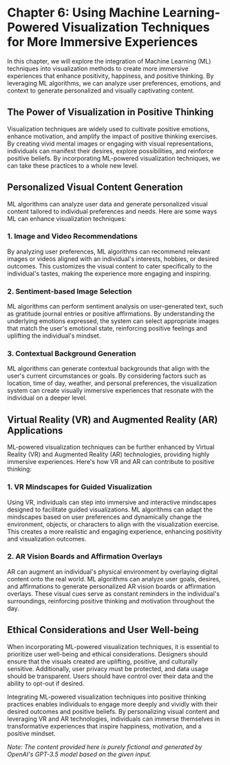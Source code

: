 Chapter 6: Using Machine Learning-Powered Visualization Techniques for More Immersive Experiences
=================================================================================================

In this chapter, we will explore the integration of Machine Learning (ML) techniques into visualization methods to create more immersive experiences that enhance positivity, happiness, and positive thinking. By leveraging ML algorithms, we can analyze user preferences, emotions, and context to generate personalized and visually captivating content.

The Power of Visualization in Positive Thinking
-----------------------------------------------

Visualization techniques are widely used to cultivate positive emotions, enhance motivation, and amplify the impact of positive thinking exercises. By creating vivid mental images or engaging with visual representations, individuals can manifest their desires, explore possibilities, and reinforce positive beliefs. By incorporating ML-powered visualization techniques, we can take these practices to a whole new level.

Personalized Visual Content Generation
--------------------------------------

ML algorithms can analyze user data and generate personalized visual content tailored to individual preferences and needs. Here are some ways ML can enhance visualization techniques:

### 1. Image and Video Recommendations

By analyzing user preferences, ML algorithms can recommend relevant images or videos aligned with an individual's interests, hobbies, or desired outcomes. This customizes the visual content to cater specifically to the individual's tastes, making the experience more engaging and inspiring.

### 2. Sentiment-based Image Selection

ML algorithms can perform sentiment analysis on user-generated text, such as gratitude journal entries or positive affirmations. By understanding the underlying emotions expressed, the system can select appropriate images that match the user's emotional state, reinforcing positive feelings and uplifting the individual's mindset.

### 3. Contextual Background Generation

ML algorithms can generate contextual backgrounds that align with the user's current circumstances or goals. By considering factors such as location, time of day, weather, and personal preferences, the visualization system can create visually immersive experiences that resonate with the individual on a deeper level.

Virtual Reality (VR) and Augmented Reality (AR) Applications
------------------------------------------------------------

ML-powered visualization techniques can be further enhanced by Virtual Reality (VR) and Augmented Reality (AR) technologies, providing highly immersive experiences. Here's how VR and AR can contribute to positive thinking:

### 1. VR Mindscapes for Guided Visualization

Using VR, individuals can step into immersive and interactive mindscapes designed to facilitate guided visualizations. ML algorithms can adapt the mindscapes based on user preferences and dynamically change the environment, objects, or characters to align with the visualization exercise. This creates a more realistic and engaging experience, enhancing positivity and visualization outcomes.

### 2. AR Vision Boards and Affirmation Overlays

AR can augment an individual's physical environment by overlaying digital content onto the real world. ML algorithms can analyze user goals, desires, and affirmations to generate personalized AR vision boards or affirmation overlays. These visual cues serve as constant reminders in the individual's surroundings, reinforcing positive thinking and motivation throughout the day.

Ethical Considerations and User Well-being
------------------------------------------

When incorporating ML-powered visualization techniques, it is essential to prioritize user well-being and ethical considerations. Designers should ensure that the visuals created are uplifting, positive, and culturally sensitive. Additionally, user privacy must be protected, and data usage should be transparent. Users should have control over their data and the ability to opt-out if desired.

Integrating ML-powered visualization techniques into positive thinking practices enables individuals to engage more deeply and vividly with their desired outcomes and positive beliefs. By personalizing visual content and leveraging VR and AR technologies, individuals can immerse themselves in transformative experiences that inspire happiness, motivation, and a positive mindset.

*Note: The content provided here is purely fictional and generated by OpenAI's GPT-3.5 model based on the given input.*

